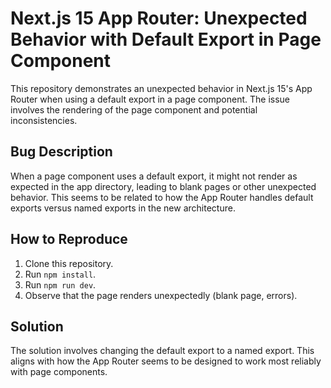 # Next.js 15 App Router: Unexpected Behavior with Default Export in Page Component

This repository demonstrates an unexpected behavior in Next.js 15's App Router when using a default export in a page component.  The issue involves the rendering of the page component and potential inconsistencies. 

## Bug Description

When a page component uses a default export, it might not render as expected in the app directory, leading to blank pages or other unexpected behavior. This seems to be related to how the App Router handles default exports versus named exports in the new architecture. 

## How to Reproduce

1. Clone this repository.
2. Run `npm install`.
3. Run `npm run dev`.
4. Observe that the page renders unexpectedly (blank page, errors). 

## Solution

The solution involves changing the default export to a named export. This aligns with how the App Router seems to be designed to work most reliably with page components.